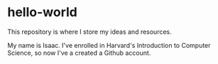 # hello-world
This repository is where I store my ideas and resources.

My name is Isaac. I've enrolled in Harvard's Introduction to Computer Science, so now I've a created a Github account.
